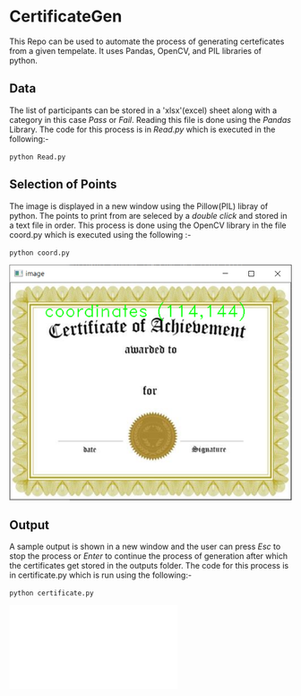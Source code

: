 # CertificateGen
This Repo can be used to automate the process of generating certeficates from a given tempelate. It uses Pandas, OpenCV, and PIL libraries of python.

## Data
The list of participants can be stored in a 'xlsx'(excel) sheet along with a category in this case *Pass* or *Fail*. Reading this file is done using the *Pandas* Library. The code for this process is in *Read.py* which is executed in the following:-
 
`python Read.py`

## Selection of Points
The image is displayed in a new window using the Pillow(PIL) libray of python.
The points to print from are seleced by a *double click* and stored in a text file in order. This process is done using the OpenCV library in the file coord.py which is executed using the following :-

`python coord.py`

![alt text](images/git1.png "Selecting Points")

## Output
A sample output is shown in a new window and the user can press *Esc* to stop the process or *Enter* to continue the process of generation after which the certificates get stored in the outputs folder. The code for this process is in certificate.py which is run using the following:-

`python certificate.py`

![alt text](images/git2.py "Sample Output")
